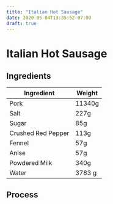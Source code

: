 ```yaml
---
title: "Italian Hot Sausage"
date: 2020-05-04T13:35:52-07:00
draft: true
---
```


# Italian Hot Sausage

## Ingredients

|Ingredient|Weight|
|---|---|
|Pork|11340g|
|Salt|227g|
|Sugar|85g|
|Crushed Red Pepper|113g|
|Fennel|57g|
|Anise|57g|
|Powdered Milk|340g|
|Water|3783 g|

## Process